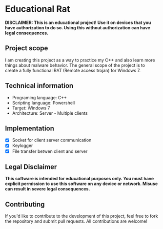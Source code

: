 # Educational Rat
 
**DISCLAIMER: This is an educational project! Use it on devices that you have authorization to do so. Using this without authorization can have legal consequences.**

## Project scope
I am creating this project as a way to practice my C++ and also learn more things about malware behavior. The general scope of the project is to create a fully functional RAT (Remote access trojan) for Windows 7.

## Technical information
- Programing language: C++
- Scripting language: Powershell
- Target: Windows 7
- Architecture: Server - Multiple clients

## Implementation
- [x] Socket for client server communication
- [x] Keylogger
- [x] File transfer betwen client and server

## Legal Disclaimer

**This software is intended for educational purposes only. You must have explicit permission to use this software on any device or network. Misuse can result in severe legal consequences.**

## Contributing

If you'd like to contribute to the development of this project, feel free to fork the repository and submit pull requests. All contributions are welcome!